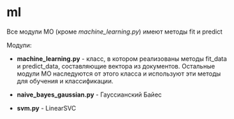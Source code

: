 # ml

Все модули МО (кроме _machine_learning.py_) имеют методы fit и predict

Модули: 

*  __machine_learning.py__ - класс, в котором реализованы методы fit_data и predict_data, составляющие вектора из документов. Остальные модули МО наследуются от этого класса и используют эти методы для обучения и классификации.

* __naive_bayes_gaussian.py__ - Гауссианский Байес

* __svm.py__ - LinearSVC
